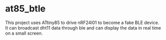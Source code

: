 # at85_btle
This project uses ATtiny85 to drive nRF24l01 to become a fake BLE device. It can broadcast dht11 data through ble and can display the data in real time on a small screen. 
